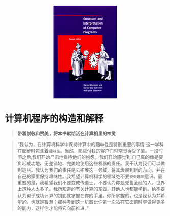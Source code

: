 
<p align="center">
    <img src="static/images/cover.jpg" width="200px"/>
</p>

# 计算机程序的构造和解释

>**带着崇敬和赞美，将本书献给活在计算机里的神灵**

>“我认为，在计算机科学中保持计算中的趣味性是特别重要的事情.这一学科在起步时包含着`趣味性`。当然，那些付钱的客户们时常觉得受了骗。一段时间之后,我们开始严肃地看待他们的抱怨。我们开始感觉到,自己真的像是要负起成功地、无差错地、完美地使用这些机器的责任。我不认为我们可以做到这些。我认为我们的责任是去拓展这一领域，将其发展到新的方向，并在自己的家里保持趣味性。我希望计算机科学的领域绝不要`丧失趣味`意识。最重要的是，我希望我们不要变成传道士，不要认为你是兜售圣经的人，世界上这种人太多了。我所知道的有关计算的东西，其他人也都能学到。绝不要认为似乎成功计算的钥匙就掌握在你的手里。你所掌握的，也是我认为并希望的，也就是智慧：那种考到这一机器比你第一次站在它面前时能做得更多的能力，这样你才能将它向前推进。”